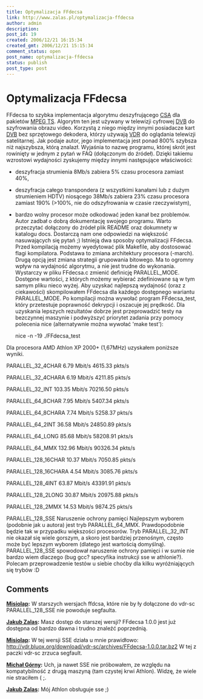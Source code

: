 ```yaml
---
title: Optymalizacja FFdecsa
link: http://www.zalas.pl/optymalizacja-ffdecsa
author: admin
description: 
post_id: 19
created: 2006/12/21 16:15:34
created_gmt: 2006/12/21 15:15:34
comment_status: open
post_name: optymalizacja-ffdecsa
status: publish
post_type: post
---
```


<!--FFdecsa to szybka implementacja algorytmu deszyfrującego CSA dla pakietów MPEG TS. Algorytm ten jest używany w telewizji cyfrowej DVB do szyfrowania obrazu video. Korzystą z niego między innymi posiadacze kart DVB bez sprzętowego dekodera, którzy używają VDR do oglądania telewizji satelitarnej.-->

# Optymalizacja FFdecsa

FFdecsa to szybka implementacja algorytmu deszyfrującego [CSA](http://pl.wikipedia.org/wiki/Common_Scrambling_Algorithm) dla pakietów [MPEG TS](http://en.wikipedia.org/wiki/Transport_stream). Algorytm ten jest używany w telewizji cyfrowej [DVB](http://pl.wikipedia.org/wiki/DVB) do szyfrowania obrazu video. Korzystą z niego między innymi posiadacze kart [DVB](http://pl.wikipedia.org/wiki/DVB) bez sprzętowego dekodera, którzy używają [VDR](http://www.cadsoft.de/vdr/) do oglądania telewizji satelitarnej. Jak podaje autor, jego implementacja jest ponad 800% szybsza niż najszybsza, którą znalazł. Wyjaśnia to nazwę programu, której skrót jest rowinięty w jednym z pytań w FAQ (dołączonym do źródeł). Dzięki takiemu wzrostowi wydajności zyskujemy między innymi następujące właściwości: 

  * deszyfracja strumienia 8Mb/s zabiera 5% czasu procesora zamiast 40%,
  * deszyfracja całego transpondera (z wszystkimi kanałami lub z dużym strumieniem HDTV) niosącego 38Mb/s zabiera 23% czasu procesora zamiast 190% (>100%, nie do odszyfrowania w czasie rzeczywistym),
  * bardzo wolny procesor może odkodować jeden kanał bez problemów.
Autor zadbał o dobrą dokumentację swojego programu. Warto przeczytać dołączony do źródeł plik README oraz dokumnety w katalogu docs. Dostarczą nam one odpowiedzi na większość nasuwających się pytań ;) Istnieją dwa sposoby optymalizacji FFdecsa. Przed kompilacją możemy wyedytować plik Makefile, aby dostosować flagi kompilatora. Podstawa to zmiana architektury procesora (-march). Drugą opcją jest zmiana strategii grupowania bitowego. Ma to ogromny wpływ na wydajność algorytmu, a nie jest trudne do wykonania. Wystarczy w pliku FFdecsa.c zmienić definicję PARALLEL_MODE. Dostępne wartości, z których możemy wybierać zdefiniowane są w tym samym pliku nieco wyżej. Aby uzyskać najlepszą wydajność (oraz z ciekawości) skompilowałem FFdecsa dla każdego dostępnego wariantu PARALLEL_MODE. Po kompilacji można wywołać program FFdecsa_test, który przetestuje poprawność dekrypcji i oszacuje jej prędkość. Dla uzyskania lepszych rezultatów dobrze jest przeprowadzić testy na bezczynnej maszynie i podwyższyć priorytet zadania przy pomocy polecenia nice (alternatywnie można wywołać 'make test'): 
    
    
    nice -n -19 ./FFdecsa_test

Dla procesora AMD Athlon XP 2000+ (1,67MHz) uzyskałem poniższe wyniki. 

PARALLEL_32_4CHAR
6.79 Mbit/s
4615.33 pkts/s

PARALLEL_32_4CHARA
6.19 Mbit/s
4211.85 pkts/s

PARALLEL_32_INT
103.35 Mbit/s
70216.50 pkts/s

PARALLEL_64_8CHAR
7.95 Mbit/s
5407.34 pkts/s

PARALLEL_64_8CHARA
7.74 Mbit/s
5258.37 pkts/s

PARALLEL_64_2INT
36.58 Mbit/s
24850.89 pkts/s

PARALLEL_64_LONG
85.68 Mbit/s
58208.91 pkts/s

PARALLEL_64_MMX
132.96 Mbit/s
90326.34 pkts/s

PARALLEL_128_16CHAR
10.37 Mbit/s
7050.85 pkts/s

PARALLEL_128_16CHARA
4.54 Mbit/s
3085.76 pkts/s

PARALLEL_128_4INT
63.87 Mbit/s
43391.91 pkts/s

PARALLEL_128_2LONG
30.87 Mbit/s
20975.88 pkts/s

PARALLEL_128_2MMX
14.53 Mbit/s
9874.25 pkts/s

PARALLEL_128_SSE
Naruszenie ochrony pamięci
Najlepszym wyborem (podobnie jak u autora) jest tryb PARALLEL_64_MMX. Prawdopodobnie będzie tak w przypadku większości procesorów. Tryb PARALLEL_32_INT nie okazał się wiele gorszym, a skoro jest bardziej przenośnym, często może być lepszym wyborem (dlatego jest wartością domyślną). PARALLEL_128_SSE spowodował naruszenie ochrony pamięci i w sumie nie bardzo wiem dlaczego (bug gcc? specyfika instrukcji sse w athlonie?). Polecam przeprowadzenie testów u siebie choćby dla kilku wyróżniających się trybów :D

## Comments

**[Misiolap](#2 "2007-01-05 15:19:16"):** W starszych wersjach ffdcsa, które nie by ły dołączone do vdr-sc PARALLEL_128_SSE nie powoduje segfaulta.

**[Jakub Zalas](#3 "2007-01-05 18:03:22"):** Masz dostęp do starszej wersji? FFdecsa 1.0.0 jest już dostępna od bardzo dawna i trudno znaleźć poprzednią.

**[Misiolap](#4 "2007-01-06 01:08:20"):** W tej wersji SSE działa u mnie prawidłowo: http://vdr.bluox.org/download/vdr-sc/archives/FFdecsa-1.0.0.tar.bz2 W tej z paczki vdr-sc zrzuca segfault.

**[Michał Górny](#14 "2007-04-07 10:28:54"):** Uch, ja nawet SSE nie próbowałem, ze względu na kompatybilność z drugą maszyną (tam czystej krwi Athlon). Widzę, że wiele nie straciłem ( ;.

**[Jakub Zalas](#15 "2007-04-08 10:26:01"):** Mój Athlon obsługuje sse ;)

